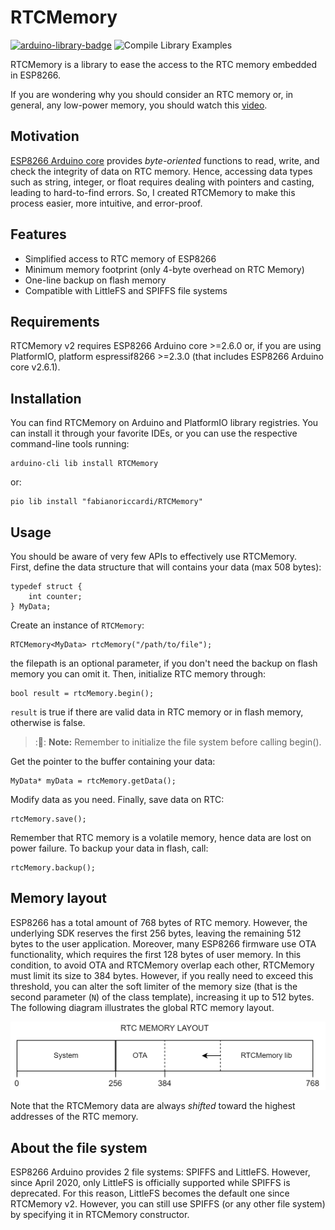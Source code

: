 # RTCMemory

[![arduino-library-badge](https://www.ardu-badge.com/badge/RTCMemory.svg)](https://www.ardu-badge.com/badge/RTCMemory.svg) ![Compile Library Examples](https://github.com/fabianoriccardi/rtc-memory-esp8266/actions/workflows/CompileLibraryExamples.yml/badge.svg)

RTCMemory is a library to ease the access to the RTC memory embedded in ESP8266.

If you are wondering why you should consider an RTC memory or, in general, any low-power memory, you should watch this [video](https://www.youtube.com/watch?v=r-hEOL007nw).

## Motivation

[ESP8266 Arduino core](https://github.com/esp8266/Arduino) provides *byte-oriented* functions to read, write, and check the integrity of data on RTC memory. Hence, accessing data types such as string, integer, or float requires dealing with pointers and casting, leading to hard-to-find errors. So, I created RTCMemory to make this process easier, more intuitive, and error-proof.

## Features

- Simplified access to RTC memory of ESP8266
- Minimum memory footprint (only 4-byte overhead on RTC Memory)
- One-line backup on flash memory
- Compatible with LittleFS and SPIFFS file systems

## Requirements

RTCMemory v2 requires ESP8266 Arduino core >=2.6.0 or, if you are using PlatformIO, platform espressif8266 >=2.3.0 (that includes ESP8266 Arduino core v2.6.1).

## Installation

You can find RTCMemory on Arduino and PlatformIO library registries. You can install it through your favorite IDEs, or you can use the respective command-line tools running:

    arduino-cli lib install RTCMemory

or:

    pio lib install "fabianoriccardi/RTCMemory"

## Usage

You should be aware of very few APIs to effectively use RTCMemory.  
First, define the data structure that will contains your data (max 508 bytes):

    typedef struct {
        int counter;
    } MyData;

Create an instance of `RTCMemory`:

    RTCMemory<MyData> rtcMemory("/path/to/file");

the filepath is an optional parameter, if you don't need the backup on flash memory you can omit it. Then, initialize RTC memory through:

    bool result = rtcMemory.begin();

`result` is true if there are valid data in RTC memory or in flash memory, otherwise is false.

> ::memo:: **Note:** Remember to initialize the file system before calling begin().

Get the pointer to the buffer containing your data:

    MyData* myData = rtcMemory.getData();

Modify data as you need. Finally, save data on RTC:

    rtcMemory.save();

Remember that RTC memory is a volatile memory, hence data are lost on power failure. To backup your data in flash, call:

    rtcMemory.backup();

## Memory layout

ESP8266 has a total amount of 768 bytes of RTC memory. However, the underlying SDK reserves the first 256 bytes, leaving the remaining 512 bytes to the user application.
Moreover, many ESP8266 firmware use OTA functionality, which requires the first 128 bytes of user memory.
In this condition, to avoid OTA and RTCMemory overlap each other, RTCMemory must limit its size to 384 bytes.
However, if you really need to exceed this threshold, you can alter the soft limiter of the memory size (that is the second parameter (`N`) of the class template), increasing it up to 512 bytes.
The following diagram illustrates the global RTC memory layout.

![RTC memory layout](extras/rtc_memory_layout.drawio.png "RTC memory layout")

Note that the RTCMemory data are always *shifted* toward the highest addresses of the RTC memory.

## About the file system

ESP8266 Arduino provides 2 file systems: SPIFFS and LittleFS. However, since April 2020, only LittleFS is officially supported while SPIFFS is deprecated. For this reason, LittleFS becomes the default one since RTCMemory v2. However, you can still use SPIFFS (or any other file system) by specifying it in RTCMemory constructor.
